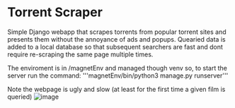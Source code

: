 # Torrent Scraper
Simple Django webapp that scrapes torrents from popular torrent sites and presents them without the annoyance of ads and popups.
Quearied data is added to a local database so that subsequent searchers are fast and dont require re-scraping the same page multiple times.

The enviroment is in /magnetEnv and managed though venv so,
to start the server run the command:
'''magnetEnv/bin/python3 manage.py runserver'''

Note the webpage is ugly and slow (at least for the first time a given film is queried)
![image](https://github.com/sashamorecode/torrentSraper/assets/34610924/22979f05-0a3b-4d3c-8d73-bf203b886598)

